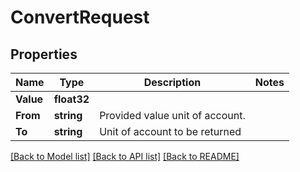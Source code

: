 # ConvertRequest

## Properties

Name | Type | Description | Notes
------------ | ------------- | ------------- | -------------
**Value** | **float32** |  | 
**From** | **string** | Provided value unit of account. | 
**To** | **string** | Unit of account to be returned | 

[[Back to Model list]](../README.md#documentation-for-models) [[Back to API list]](../README.md#documentation-for-api-endpoints) [[Back to README]](../README.md)


